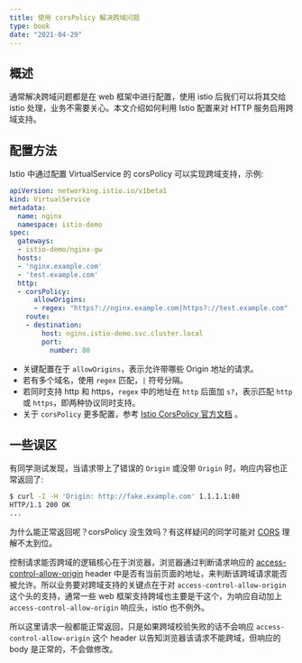 ```yaml
---
title: 使用 corsPolicy 解决跨域问题
type: book
date: "2021-04-29"
---
```


## 概述

通常解决跨域问题都是在 web 框架中进行配置，使用 istio 后我们可以将其交给 istio 处理，业务不需要关心。本文介绍如何利用 Istio 配置来对 HTTP 服务启用跨域支持。

## 配置方法

Istio 中通过配置 VirtualService 的 corsPolicy 可以实现跨域支持，示例:

```yaml
apiVersion: networking.istio.io/v1beta1
kind: VirtualService
metadata:
  name: nginx
  namespace: istio-demo
spec:
  gateways:
  - istio-demo/nginx-gw
  hosts:
  - 'nginx.example.com'
  - 'test.example.com'
  http:
  - corsPolicy:
      allowOrigins:
      - regex: "https?://nginx.example.com|https?://test.example.com"
    route:
    - destination:
        host: nginx.istio-demo.svc.cluster.local
        port:
          number: 80
```

* 关键配置在于 `allowOrigins`，表示允许带哪些 Origin 地址的请求。
* 若有多个域名，使用 `regex` 匹配，`|` 符号分隔。
* 若同时支持 http 和 https，`regex` 中的地址在 `http` 后面加 `s?`，表示匹配 `http` 或 `https`，即两种协议同时支持。
* 关于 `corsPolicy` 更多配置，参考 [Istio CorsPolicy 官方文档](https://istio.io/latest/docs/reference/config/networking/virtual-service/#CorsPolicy) 。

## 一些误区

有同学测试发现，当请求带上了错误的 `Origin` 或没带 `Origin` 时，响应内容也正常返回了:
```bash
$ curl -I -H 'Origin: http://fake.example.com' 1.1.1.1:80
HTTP/1.1 200 OK
...
```

为什么能正常返回呢？corsPolicy 没生效吗？有这样疑问的同学可能对 [CORS](https://developer.mozilla.org/zh-CN/docs/Web/HTTP/CORS) 理解不太到位。

控制请求能否跨域的逻辑核心在于浏览器，浏览器通过判断请求响应的 [access-control-allow-origin](https://developer.mozilla.org/en-US/docs/Web/HTTP/Headers/Access-Control-Allow-Origin) header 中是否有当前页面的地址，来判断该跨域请求能否被允许。所以业务要对跨域支持的关键点在于对 `access-control-allow-origin` 这个头的支持，通常一些 web 框架支持跨域也主要是干这个，为响应自动加上 `access-control-allow-origin` 响应头，istio 也不例外。

所以这里请求一般都能正常返回，只是如果跨域校验失败的话不会响应 `access-control-allow-origin` 这个 header 以告知浏览器该请求不能跨域，但响应的 body 是正常的，不会做修改。
